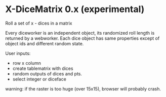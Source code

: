 # X-DiceMatrix 0.x (experimental)

Roll a set of x - dices in a matrix

Every diceworker is an independent object, its randomized roll length is returned by a webworker. 
Each dice object has same properties except of object ids and different random state. 


User inputs:
+ row x column
+ create tablematrix with dices
+ random outputs of dices and pts.
+ select integer or diceface


warning: if the raster is too huge (over 15x15), browser will probably crash.
